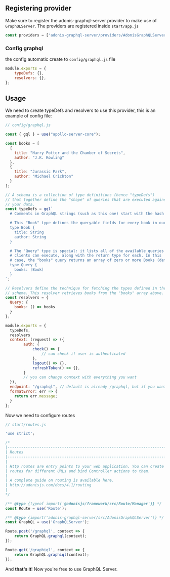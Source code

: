 ## Registering provider

Make sure to register the adonis-graphql-server provider to make use of `GraphQLServer`. The providers are registered inside `start/app.js`

```js
const providers = ['adonis-graphql-server/providers/AdonisGraphQLServerProvider'];
```

### Config graphql

the config automatic create to `config/graphql.js` file

```js
module.exports = {
    typeDefs: {},
    resolvers: {},
};
```

## Usage

We need to create typeDefs and resolvers to use this provider, this is an example of config file:

```js
// config/graphql.js

const { gql } = use("apollo-server-core");

const books = [
  {
    title: "Harry Potter and the Chamber of Secrets",
    author: "J.K. Rowling"
  },
  {
    title: "Jurassic Park",
    author: "Michael Crichton"
  }
];

// A schema is a collection of type definitions (hence "typeDefs")
// that together define the "shape" of queries that are executed against
// your data.
const typeDefs = gql`
  # Comments in GraphQL strings (such as this one) start with the hash (#) symbol.

  # This "Book" type defines the queryable fields for every book in our data source.
  type Book {
    title: String
    author: String
  }

  # The "Query" type is special: it lists all of the available queries that
  # clients can execute, along with the return type for each. In this
  # case, the "books" query returns an array of zero or more Books (defined above).
  type Query {
    books: [Book]
  }
`;

// Resolvers define the technique for fetching the types defined in the
// schema. This resolver retrieves books from the "books" array above.
const resolvers = {
  Query: {
    books: () => books
  }
};

module.exports = {
  typeDefs,
  resolvers
  context: (request) => ({
        auth: {
            check() => {
                // can check if user is authenticated
            },
            logout() => {},
            refreshToken() => {},
        }
        // you can change context with everything you want
  }),
  endpoint: "/graphql", // default is already /graphql, but if you want to change graphql endpoint, change this to make graphiql work
  formatError: err => {
    return err.message;
  }
};

```

Now we need to configure routes

```js
// start/routes.js

'use strict';

/*
|--------------------------------------------------------------------------
| Routes
|--------------------------------------------------------------------------
|
| Http routes are entry points to your web application. You can create
| routes for different URLs and bind Controller actions to them.
|
| A complete guide on routing is available here.
| http://adonisjs.com/docs/4.1/routing
|
*/

/** @type {typeof import('@adonisjs/framework/src/Route/Manager')} */
const Route = use('Route');

/** @type {import('adonis-graphql-server/src/AdonisGraphQLServer')} */
const GraphQL = use('GraphQLServer');

Route.post('/graphql', context => {
    return GraphQL.graphql(context);
});

Route.get('/graphiql', context => {
    return GraphQL.graphiql(context);
});
```

And **that's it**! Now you're free to use GraphQL Server.
